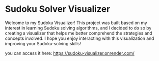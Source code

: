 # Sudoku Solver Visualizer


Welcome to my Sudoku Visualizer! This project was built based on my interest in learning Sudoku solving algorithms, and I decided to do so by creating a visualizer that helps me better comprehend the strategies and concepts involved. I hope you enjoy interacting with this visualization and improving your Sudoku-solving skills!


you can access it here: https://sudoku-visualizer.onrender.com/
